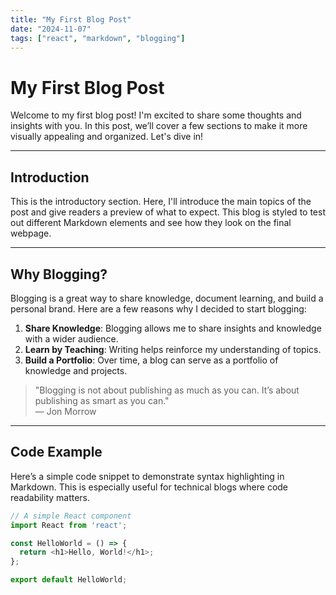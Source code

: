 ```yaml
---
title: "My First Blog Post"
date: "2024-11-07"
tags: ["react", "markdown", "blogging"]
---
```


# My First Blog Post

Welcome to my first blog post! I'm excited to share some thoughts and insights with you. In this post, we’ll cover a few sections to make it more visually appealing and organized. Let's dive in!

---

## Introduction

This is the introductory section. Here, I'll introduce the main topics of the post and give readers a preview of what to expect. This blog is styled to test out different Markdown elements and see how they look on the final webpage.

---

## Why Blogging?

Blogging is a great way to share knowledge, document learning, and build a personal brand. Here are a few reasons why I decided to start blogging:

1. **Share Knowledge**: Blogging allows me to share insights and knowledge with a wider audience.
2. **Learn by Teaching**: Writing helps reinforce my understanding of topics.
3. **Build a Portfolio**: Over time, a blog can serve as a portfolio of knowledge and projects.

> "Blogging is not about publishing as much as you can. It’s about publishing as smart as you can."  
> — Jon Morrow

---

## Code Example

Here’s a simple code snippet to demonstrate syntax highlighting in Markdown. This is especially useful for technical blogs where code readability matters.

```javascript
// A simple React component
import React from 'react';

const HelloWorld = () => {
  return <h1>Hello, World!</h1>;
};

export default HelloWorld;
